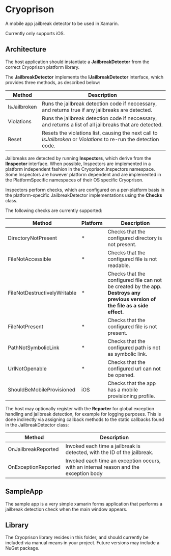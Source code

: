 # Cryoprison

A mobile app jailbreak detector to be used in Xamarin.

Currently only supports iOS.

## Architecture

The host application should instantiate a **JailbreakDetector** from the correct
Cryoprison platform library.

The **JailbreakDetector** implements the **IJailbreakDetector** interface, which
provides three methods, as described below:

Method | Description
------ | -----------
IsJailbroken | Runs the jailbreak detection code if neccessary, and returns true if any jailbreaks are detected.
Violations | Runs the jailbreak detection code if neccessary, and returns a list of all jailbreaks that are detected.
Reset | Resets the violations list, causing the next call to *IsJailbroken* or *Violations* to re-run the detection code.

Jailbreaks are detected by running **Inspectors**, which derive from the **IInspector**
interface.  When possible, Inspectors are implemented in a platform independent
fashion in the Cryoprison.Inspectors namespace.  Some Inspectors are however
platform dependent and are implemented in the PlatformSpecific namespaces of
their OS specific Cryoprison.

Inspectors perform checks, which are configured on a per-platform basis in the
platform-specific JailbreakDetector implementations using the **Checks** class.

The following checks are currently supported:

Method | Platform | Description
------ | -------- | -----------
DirectoryNotPresent | * | Checks that the configured directory is not present.
FileNotAccessible | * | Checks that the configured file is not readable.
FileNotDestructivelyWritable | * | Checks that the configured file can not be created by the app.  **Destroys any previous version of the file as a side effect.**
FileNotPresent | * | Checks that the configured file is not present.
PathNotSymbolicLink | * | Checks that the configured path is not as symbolic link.
UrlNotOpenable | * | Checks that the configured url can not be opened.
ShouldBeMobileProvisioned | iOS | Checks that the app has a mobile provisioning profile.

The host may optionally register with the **Reporter** for global exception handling
and jailbreak detection, for example for logging purposes.  This is done
indirectly via assigning callback methods to the static callbacks found in the
JailbreakDetector class:

Method | Description
------ | -----------
OnJailbreakReported | Invoked each time a jailbreak is detected, with the ID of the jailbreak.
OnExceptionReported | Invoked each time an exception occurs, with an internal reason and the exception body


## SampleApp

The sample app is a very simple xamarin forms application that performs a
jailbreak detection check when the main window appears.

## Library

The Cryoprison library resides in this folder, and should currently be included
via manual means in your project.  Future versions may include a NuGet package.
